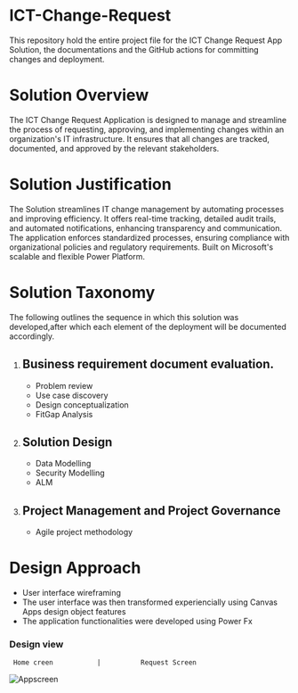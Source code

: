 # ICT-Change-Request
This repository hold the entire project file for the ICT Change Request App Solution, the documentations and the GitHub actions for committing changes and deployment.
# Solution Overview
The ICT Change Request Application is designed to manage and streamline the process of requesting, approving, and implementing changes within an organization's IT infrastructure. It ensures that all changes are tracked, documented, and approved by the relevant stakeholders.
# Solution Justification
The Solution streamlines IT change management by automating processes and improving efficiency. It offers real-time tracking, detailed audit trails, and automated notifications, enhancing transparency and communication. The application enforces standardized processes, ensuring compliance with organizational policies and regulatory requirements. Built on Microsoft's scalable and flexible Power Platform.
# Solution Taxonomy
The following outlines the sequence in which this solution was developed,after which each element of the deployment will be documented accordingly.
  1. ## Business requirement document evaluation.

     * Problem review
     * Use case discovery
     * Design conceptualization
     * FitGap Analysis
  2. ## Solution Design
     * Data Modelling
     * Security Modelling
     * ALM
  3. ## Project Management and Project Governance
     * Agile project methodology
    
# Design Approach
   * User interface wireframing
   * The user interface was then transformed experiencially using Canvas Apps design object features
   * The application functionalities were developed using Power Fx

### Design view


     Home creen           |          Request Screen

![Appscreen](https://github.com/user-attachments/assets/7e9bde52-8353-45a2-adfe-4c9750acd311)


       
